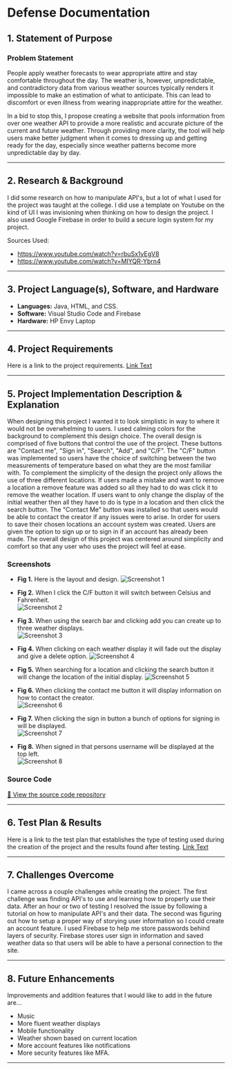 # Defense Documentation

## 1. Statement of Purpose  
### Problem Statement  
People apply weather forecasts to wear appropriate attire and stay comfortable throughout the day. The weather is, however, unpredictable, and contradictory data from various weather sources typically renders it impossible to make an estimation of what to anticipate. This can lead to discomfort or even illness from wearing inappropriate attire for the weather.

In a bid to stop this, I propose creating a website that pools information from over one weather API to provide a more realistic and accurate picture of the current and future weather. Through providing more clarity, the tool will help users make better judgment when it comes to dressing up and getting ready for the day, especially since weather patterns become more unpredictable day by day.


---

## 2. Research & Background  
I did some research on how to manipulate API's, but a lot of what I used for the project was taught at the college. I did use a template on Youtube on the kind of UI I was invisioning when thinking on how to design the project. I also used Google Firebase in order to build a secure login system for my project.

Sources Used: 
- https://www.youtube.com/watch?v=rbuSx1yEgV8            
- https://www.youtube.com/watch?v=MIYQR-Ybrn4
---

## 3. Project Language(s), Software, and Hardware  

- **Languages:**  Java, HTML, and CSS.
- **Software:**  Visual Studio Code and Firebase
- **Hardware:**  HP Envy Laptop

---

## 4. Project Requirements  
Here is a link to the project requirements.
[Link Text](https://github.com/Echack/CSU-Senior-Project/blob/master/docs/Senior%20Project%20Requirements%20Document.md)

---

## 5. Project Implementation Description & Explanation  
When designing this project I wanted it to look simplistic in way to where it would not be overwhelming to users. I used calming colors for the background to complement this design choice.
The overall design is comprised of five buttons that control the use of the project. These buttons are "Contact me", "Sign in", "Search", "Add", and "C/F". The "C/F" button was implemented so users have the choice of switching between the two measurements of temperature based on what they are the most familiar with. To complement the simplicity of the design the project only allows the use of three different locations. If users made a mistake and want to remove a location a remove feature was added so all they had to do was click it to remove the weather location. If users want to only change the display of the initial weather then all they have to do is type in a location and then click the search button. The "Contact Me" button was installed so that users would be able to contact the creator if any issues were to arise. In order for users to save their chosen locations an account system was created. Users are given the option to sign up or to sign in if an account has already been made. The overall design of this project was centered around simplicity and comfort so that any user who uses the project will feel at ease.

### Screenshots  
- **Fig 1.** Here is the layout and design. 
![Screenshot 1](SP_screenshot1.png)

- **Fig 2.** When I click the C/F button it will switch between Celsius and Fahrenheit.  
![Screenshot 2](SP_screenshot2.png)

- **Fig 3.** When using the search bar and clicking add you can create up to three weather displays.  
![Screenshot 3](SP_screenshot3.png)

- **Fig 4.** When clicking on each weather display it will fade out the display and give a delete option.
![Screenshot 4](SP_screenshot4.png)

- **Fig 5.** When searching for a location and clicking the search button it will change the location of the initial display. 
![Screenshot 5](SP_screenshot5.png)

- **Fig 6.** When clicking the contact me button it will display information on how to contact the creator.  
![Screenshot 6](SP_screenshot6.png)

- **Fig 7.** When clicking the sign in button a bunch of options for signing in will be displayed.  
![Screenshot 7](SP_screenshot7.png)

- **Fig 8.** When signed in that persons username will be displayed at the top left.  
![Screenshot 8](SP_screenshot8.png)

### Source Code  
[🔗 View the source code repository](https://github.com/Echack/CSU-Senior-Project/tree/master/Project)

---

## 6. Test Plan & Results
Here is a link to the test plan that establishes the type of testing used during the creation of the project and the results found after testing.
[Link Text](https://github.com/Echack/CSU-Senior-Project/blob/master/docs/Test%20Plan%20Document.md)

---

## 7. Challenges Overcome 
I came across a couple challenges while creating the project. The first challenge was finding API's to use and learning how to properly use their data. After an hour or two of testing I resolved the issue by following a tutorial on how to manipulate API's and their data. The second was figuring out how to setup a proper way of storying user information so I could create an account feature. I used Firebase to help me store passwords behind layers of security. Firebase stores user sign in information and saved weather data so that users will be able to have a personal connection to the site.

---

## 8. Future Enhancements  
Improvements and addition features that I would like to add in the future are...
- Music
- More fluent weather displays
- Mobile functionality
- Weather shown based on current location
- More account features like notifications
- More security features like MFA.

---

